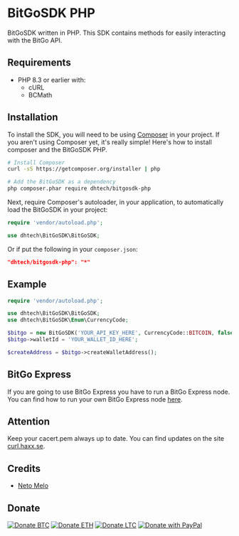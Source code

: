 
# BitGoSDK PHP

BitGoSDK written in PHP. This SDK contains methods for easily interacting with the BitGo API.


## Requirements

- PHP 8.3 or earlier with:
  - cURL
  - BCMath

## Installation

To install the SDK, you will need to be using [Composer](http://getcomposer.org/) in your project. If you aren't using Composer yet, it's really simple! Here's how to install composer and the BitGoSDK PHP.

```sh
# Install Composer
curl -sS https://getcomposer.org/installer | php

# Add the BitGoSDK as a dependency
php composer.phar require dhtech/bitgosdk-php
```

Next, require Composer's autoloader, in your application, to automatically load the BitGoSDK in your project:

```php
require 'vendor/autoload.php';

use dhtech\BitGoSDK\BitGoSDK;
```

Or if put the following in your `composer.json`:

```json
"dhtech/bitgosdk-php": "*"
```
  
## Example

```php
require 'vendor/autoload.php';

use dhtech\BitGoSDK\BitGoSDK;
use dhtech\BitGoSDK\Enum\CurrencyCode;

$bitgo = new BitGoSDK('YOUR_API_KEY_HERE', CurrencyCode::BITCOIN, false);
$bitgo->walletId = 'YOUR_WALLET_ID_HERE';

$createAddress = $bitgo->createWalletAddress();
```

## BitGo Express

If you are going to use BitGo Express you have to run a BitGo Express node. You can find how to run your own BitGo Express node [here](https://github.com/BitGo/BitGoJS/blob/master/modules/express/README.md).

## Attention

Keep your cacert.pem always up to date. You can find updates on the site [curl.haxx.se](https://curl.haxx.se/docs/caextract.html).

## Credits

- [Neto Melo](https://github.com/dhtech)

## Donate

[![Donate BTC](https://img.shields.io/badge/donate-BTC-ff9900.svg?style=for-the-badge)](https://www.blockchain.com/btc/address/bc1pduj90df9cs3md3gym3q809slfv2x5phnpv8xznajys5q3tlulnzqt3flwn)
[![Donate ETH](https://img.shields.io/badge/donate-ETH-3C3C3D.svg?style=for-the-badge)](https://etherscan.io/address/0xeef9220639F14E7A0FD825AAAd0574e5a8aD7A4B)
[![Donate LTC](https://img.shields.io/badge/donate-LTC-D3D3D3.svg?style=for-the-badge)](https://blockchair.com/litecoin/address/ltc1q508qfkd09vyya6c5zkfx4r248pf3ezj9ngjdr2)
[![Donate with PayPal](https://img.shields.io/badge/donate-PayPal-blue.svg?style=for-the-badge)](https://www.paypal.com/donate/?business=T7RVRCXLZXB58&no_recurring=0&currency_code=USD)
